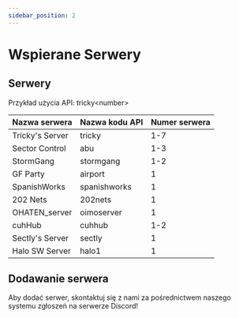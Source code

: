 ```yaml
---
sidebar_position: 2
---
```


# Wspierane Serwery

## Serwery
Przykład użycia API: <span class="code-text">tricky&lt;number&gt;</span>

| Nazwa serwera   | Nazwa kodu API | Numer serwera |
| --------------- | -------------- | ------------- |
| Tricky's Server | tricky         | 1-7           |
| Sector Control  | abu            | 1-3           |
| StormGang       | stormgang      | 1-2           |
| GF Party        | airport        | 1             |
| SpanishWorks    | spanishworks   | 1             |
| 202 Nets        | 202nets        | 1             |
| OHATEN_server   | oimoserver     | 1             |
| cuhHub          | cuhhub         | 1-2           |
| Sectly's Server | sectly         | 1             |
| Halo SW Server  | halo1          | 1             |

## Dodawanie serwera
Aby dodać serwer, skontaktuj się z nami za pośrednictwem naszego systemu zgłoszeń na serwerze Discord!
